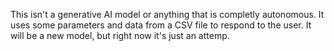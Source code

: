 This isn't a generative AI model or anything that is completly autonomous. It uses some parameters and data from a CSV file to respond to the user. It will be a new model, but right now it's just an attemp.
